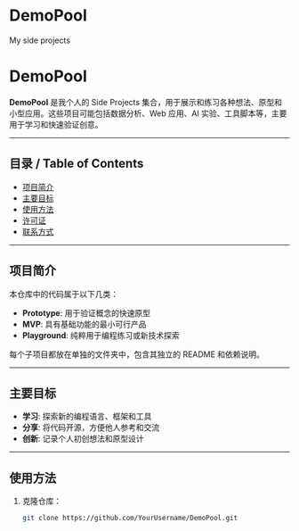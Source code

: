 # DemoPool
My side projects
# DemoPool  

**DemoPool** 是我个人的 Side Projects 集合，用于展示和练习各种想法、原型和小型应用。这些项目可能包括数据分析、Web 应用、AI 实验、工具脚本等，主要用于学习和快速验证创意。  

---

## 目录 / Table of Contents  

- [项目简介](#项目简介)  
- [主要目标](#主要目标)  
- [使用方法](#使用方法)  
- [许可证](#许可证)  
- [联系方式](#联系方式)  

---

## 项目简介  

本仓库中的代码属于以下几类：  
- **Prototype**: 用于验证概念的快速原型  
- **MVP**: 具有基础功能的最小可行产品  
- **Playground**: 纯粹用于编程练习或新技术探索  

每个子项目都放在单独的文件夹中，包含其独立的 README 和依赖说明。  

---

## 主要目标  

- **学习**: 探索新的编程语言、框架和工具  
- **分享**: 将代码开源，方便他人参考和交流  
- **创新**: 记录个人初创想法和原型设计  

---

## 使用方法  

1. 克隆仓库：  
   ```bash
   git clone https://github.com/YourUsername/DemoPool.git

